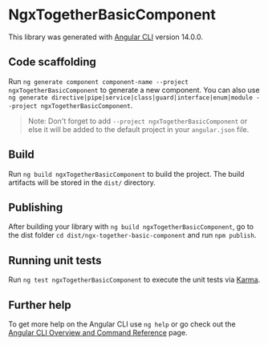 # NgxTogetherBasicComponent

This library was generated with [Angular CLI](https://github.com/angular/angular-cli) version 14.0.0.

## Code scaffolding

Run `ng generate component component-name --project ngxTogetherBasicComponent` to generate a new component. You can also use `ng generate directive|pipe|service|class|guard|interface|enum|module --project ngxTogetherBasicComponent`.
> Note: Don't forget to add `--project ngxTogetherBasicComponent` or else it will be added to the default project in your `angular.json` file. 

## Build

Run `ng build ngxTogetherBasicComponent` to build the project. The build artifacts will be stored in the `dist/` directory.

## Publishing

After building your library with `ng build ngxTogetherBasicComponent`, go to the dist folder `cd dist/ngx-together-basic-component` and run `npm publish`.

## Running unit tests

Run `ng test ngxTogetherBasicComponent` to execute the unit tests via [Karma](https://karma-runner.github.io).

## Further help

To get more help on the Angular CLI use `ng help` or go check out the [Angular CLI Overview and Command Reference](https://angular.io/cli) page.
